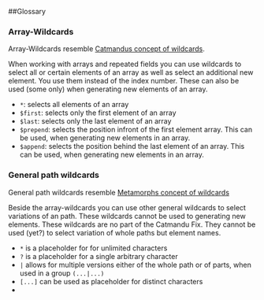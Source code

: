 ##Glossary

### Array-Wildcards

Array-Wildcards resemble [Catmandus concept of wildcards](http://librecat.org/Catmandu/#wildcards).

When working with arrays and repeated fields you can use wildcards to select all or certain elements of an array as well as select an additional new element.
You use them instead of the index number. These can also be used (some only) when generating new elements of an array.
- `*`: selects all elements of an array
- `$first`: selects only the first element of an array
- `$last`: selects only the last element of an array
- `$prepend`: selects the position infront of the first element array. This can be used, when generating new elements in an array.
- `$append`: selects the position behind the last element of an array. This can be used, when generating new elements in an array.

### General path wildcards

General path wildcards resemble [Metamorphs concept of wildcards](https://github.com/metafacture/metafacture-core/wiki/Metamorph-User-Guide#addressing-pieces-of-data)

Beside the array-wildcards you can use other general wildcards to select variations of an path. These wildcards cannot be used to generating new elements.
These wildcards are no part of the Catmandu Fix. They cannot be used (yet?) to select variation of whole paths but element names.

- `*` is a placeholder for for unlimited characters
- `?` is a placeholder for a single arbitrary character
- `|` allows for multiple versions either of the whole path or of parts, when used in a group `(...|...)`
- `[...]` can be used as placeholder for distinct characters
- 
